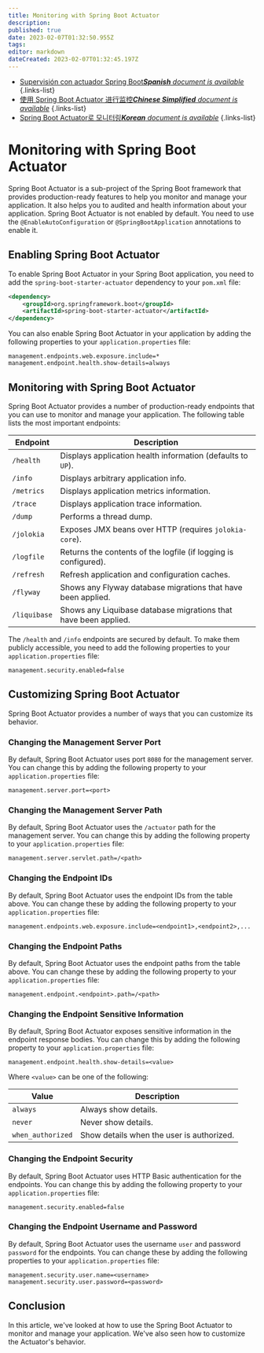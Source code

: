 ```yaml
---
title: Monitoring with Spring Boot Actuator
description: 
published: true
date: 2023-02-07T01:32:50.955Z
tags: 
editor: markdown
dateCreated: 2023-02-07T01:32:45.197Z
---
```


- [Supervisión con actuador Spring Boot***Spanish** document is available*](/es/Knowledge-base/Spring-Boot/monitoring-with-spring-boot-actuator)
{.links-list}
- [使用 Spring Boot Actuator 进行监控***Chinese Simplified** document is available*](/zh/Knowledge-base/Spring-Boot/monitoring-with-spring-boot-actuator)
{.links-list}
- [Spring Boot Actuator로 모니터링***Korean** document is available*](/ko/Knowledge-base/Spring-Boot/monitoring-with-spring-boot-actuator)
{.links-list}



# Monitoring with Spring Boot Actuator

Spring Boot Actuator is a sub-project of the Spring Boot framework that provides production-ready features to help you monitor and manage your application. It also helps you to audited and health information about your application. Spring Boot Actuator is not enabled by default. You need to use the `@EnableAutoConfiguration` or `@SpringBootApplication` annotations to enable it.

## Enabling Spring Boot Actuator

To enable Spring Boot Actuator in your Spring Boot application, you need to add the `spring-boot-starter-actuator` dependency to your `pom.xml` file:

```xml
<dependency>
    <groupId>org.springframework.boot</groupId>
    <artifactId>spring-boot-starter-actuator</artifactId>
</dependency>
```

You can also enable Spring Boot Actuator in your application by adding the following properties to your `application.properties` file:

```properties
management.endpoints.web.exposure.include=*
management.endpoint.health.show-details=always
```

## Monitoring with Spring Boot Actuator

Spring Boot Actuator provides a number of production-ready endpoints that you can use to monitor and manage your application. The following table lists the most important endpoints:

| Endpoint | Description |
| --- | --- |
| `/health` | Displays application health information (defaults to `UP`). |
| `/info` | Displays arbitrary application info. |
| `/metrics` | Displays application metrics information. |
| `/trace` | Displays application trace information. |
| `/dump` | Performs a thread dump. |
| `/jolokia` | Exposes JMX beans over HTTP (requires `jolokia-core`). |
| `/logfile` | Returns the contents of the logfile (if logging is configured). |
| `/refresh` | Refresh application and configuration caches. |
| `/flyway` | Shows any Flyway database migrations that have been applied. |
| `/liquibase` | Shows any Liquibase database migrations that have been applied. |

The `/health` and `/info` endpoints are secured by default. To make them publicly accessible, you need to add the following properties to your `application.properties` file:

```properties
management.security.enabled=false
```

## Customizing Spring Boot Actuator

Spring Boot Actuator provides a number of ways that you can customize its behavior.

### Changing the Management Server Port

By default, Spring Boot Actuator uses port `8080` for the management server. You can change this by adding the following property to your `application.properties` file:

```properties
management.server.port=<port>
```

### Changing the Management Server Path

By default, Spring Boot Actuator uses the `/actuator` path for the management server. You can change this by adding the following property to your `application.properties` file:

```properties
management.server.servlet.path=/<path>
```

### Changing the Endpoint IDs

By default, Spring Boot Actuator uses the endpoint IDs from the table above. You can change these by adding the following property to your `application.properties` file:

```properties
management.endpoints.web.exposure.include=<endpoint1>,<endpoint2>,...
```

### Changing the Endpoint Paths

By default, Spring Boot Actuator uses the endpoint paths from the table above. You can change these by adding the following property to your `application.properties` file:

```properties
management.endpoint.<endpoint>.path=/<path>
```

### Changing the Endpoint Sensitive Information

By default, Spring Boot Actuator exposes sensitive information in the endpoint response bodies. You can change this by adding the following property to your `application.properties` file:

```properties
management.endpoint.health.show-details=<value>
```

Where `<value>` can be one of the following:

| Value | Description |
| --- | --- |
| `always` | Always show details. |
| `never` | Never show details. |
| `when_authorized` | Show details when the user is authorized. |

### Changing the Endpoint Security

By default, Spring Boot Actuator uses HTTP Basic authentication for the endpoints. You can change this by adding the following property to your `application.properties` file:

```properties
management.security.enabled=false
```

### Changing the Endpoint Username and Password

By default, Spring Boot Actuator uses the username `user` and password `password` for the endpoints. You can change these by adding the following properties to your `application.properties` file:

```properties
management.security.user.name=<username>
management.security.user.password=<password>
```

## Conclusion

In this article, we've looked at how to use the Spring Boot Actuator to monitor and manage your application. We've also seen how to customize the Actuator's behavior.